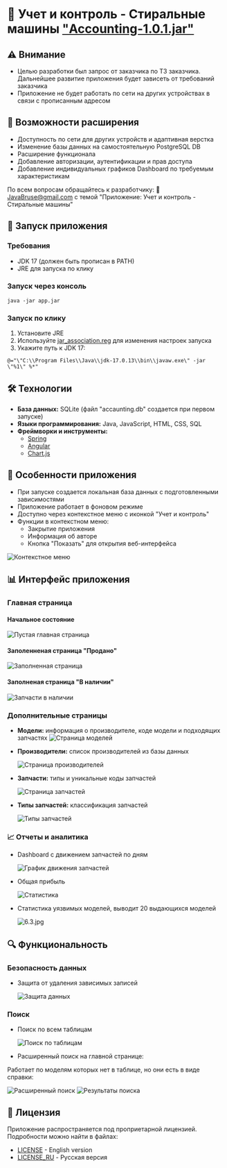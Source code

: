 # 🧺 Учет и контроль - Стиральные машины ["Accounting-1.0.1.jar"](https://raw.githubusercontent.com/JavaBruse/WashingMachines/master/Accounting-1.0.1.jar)
## ⚠️ Внимание

- Целью разработки был запрос от заказчика по ТЗ заказчика. Дальнейшее развитие приложения будет зависеть от требований заказчика
- Приложение не будет работать по сети на других устройствах в связи с прописанным адресом

## 🔧 Возможности расширения

- Доступность по сети для других устройств и адаптивная верстка
- Изменение базы данных на самостоятельную PostgreSQL DB
- Расширение функционала
- Добавление авторизации, аутентификации и прав доступа
- Добавление индивидуальных графиков Dashboard по требуемым характеристикам

По всем вопросам обращайтесь к разработчику: 📧 JavaBruse@gmail.com с темой "Приложение: Учет и контроль - Стиральные машины"

## 🚀 Запуск приложения

### Требования

- JDK 17 (должен быть прописан в PATH)
- JRE для запуска по клику

### Запуск через консоль

```shell
java -jar app.jar
```

### Запуск по клику

1. Установите JRE
2. Используйте [jar_association.reg](jar_association.reg) для изменения настроек запуска
3. Укажите путь к JDK 17:

```shell
@="\"C:\\Program Files\\Java\\jdk-17.0.13\\bin\\javaw.exe\" -jar \"%1\" %*"
```

## 🛠 Технологии

- **База данных:** SQLite (файл "accaunting.db" создается при первом запуске)
- **Языки программирования:** Java, JavaScript, HTML, CSS, SQL
- **Фреймворки и инструменты:**
  - [Spring](https://spring.io/)
  - [Angular](https://angularjs.org/)
  - [Chart.js](https://www.chartjs.org/)

## 📱 Особенности приложения

- При запуске создается локальная база данных с подготовленными зависимостями
- Приложение работает в фоновом режиме
- Доступно через контекстное меню с иконкой "Учет и контроль"
- Функции в контекстном меню:
  - Закрытие приложения
  - Информация об авторе
  - Кнопка "Показать" для открытия веб-интерфейса

![Контекстное меню](images%2F11.jpg)

## 📊 Интерфейс приложения

### Главная страница

#### Начальное состояние

![Пустая главная страница](images%2F1.jpg)

#### Заполенненая страница "Продано"

![Заполненная страница](images%2F1.1.jpg)

#### Заполненая страница "В наличии"

![Запчасти в наличии](images%2F1.2.jpg)

### Дополнительные страницы

- **Модели:** информация о производителе, коде модели и подходящих запчастях
  ![Страница моделей](images%2F2.jpg)

- **Производители:** список производителей из базы данных

  ![Страница производителей](images%2F3.jpg)

- **Запчасти:** типы и уникальные коды запчастей

  ![Страница запчастей](images%2F4.jpg)

- **Типы запчастей:** классификация запчастей

  ![Типы запчастей](images%2F5.jpg)

### 📈 Отчеты и аналитика

- Dashboard с движением запчастей по дням

  ![График движения запчастей](images%2F6.jpg)

- Общая прибыль

  ![Статистика](images%2F6.2.jpg)

- Статистика уязвимых моделей, выводит 20 выдающихся моделей

  ![6.3.jpg](images%2F6.3.jpg)

## 🔍 Функциональность

### Безопасность данных

- Защита от удаления зависимых записей

  ![Защита данных](images%2F10.1.jpeg)

### Поиск

- Поиск по всем таблицам

  ![Поиск по таблицам](images%2F10.2.jpg)

- Расширенный поиск на главной странице:

Работает по моделям которых нет в таблице, но они есть в виде справки:

![Расширенный поиск](images%2F10.4.jpg)
![Результаты поиска](images%2F10.3.jpg)

## 📄 Лицензия

Приложение распространяется под проприетарной лицензией. Подробности можно найти в файлах:

- [LICENSE](LICENSE) - English version
- [LICENSE_RU](LICENSE_RU) - Русская версия
